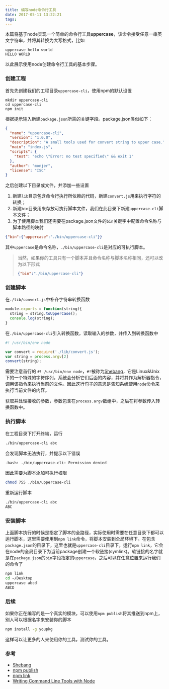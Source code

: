 ```yaml
---
title: 编写node命令行工具
date: 2017-05-11 13:22:21
tags:
---
```



本篇将基于node实现一个简单的命令行工具**uppercase**，该命令接受任意一串英文字符串，并将其转换为大写格式，比如

```
uppercase hello world
HELLO WORLD
```

以此展示使用node创建命令行工具的基本步骤。

### 创建工程

首先先创建我们的工程目录`uppercase-cli`，使用npm的默认设置

```
mkdir uppercase-cli
cd uppercase-cli
npm init
```
根据提示输入新建`package.json`所需的关键字段。package.json类似如下：

```json
{
  "name": "uppercase-cli",
  "version": "1.0.0",
  "description": "A small tools used for convert string to upper case.",
  "main": "index.js",
  "scripts": {
    "test": "echo \"Error: no test specified\" && exit 1"
  },
  "author": "monjer",
  "license": "ISC"
}
```

之后创建以下目录或文件，并添加一些设置

1. 新建`lib`目录包含命令行执行所依赖的代码，新建`convert.js`用来执行字符的转换；
2. 新建`bin`目录用来存放可执行脚本文件，我们在此目录下新建`uppercase-cli`脚本文件；
3. 为了使用脚本我们还需要在package.json文件的`bin`关键字中配置命令名称与脚本路径的映射

```json
{"bin":{"uppercase":"./bin/uppercase-cli"}}
```
其中`uppercase`是命令名称，`./bin/uppercase-cli`是对应的可执行脚本。

>当然，如果你的工具只有一个脚本并且命令名称与脚本名称相同，还可以改为以下形式
>
>```json
>{"bin":"./bin/uppercase-cli"}
>```

### 创建脚本

在`./lib/convert.js`中补齐字符串转换函数

```js
module.exports = function(string){
  string = string.toUpperCase();
  console.log(string);
}
```

在`./bin/uppercase-cli`引入转换函数，读取输入的参数，并传入到转换函数中

```js
#! /usr/bin/env node

var convert = require('./lib/convert.js');
var string = process.argv[2]
convert(string);
```

需要注意首行的 `#! /usr/bin/env node`，`#!`被称为[Shebang][1]，它是Linux&Unix下的一个特殊的字符序列，系统会分析它们后面的内容，并将其作为解析器指令，调用该指令来执行当前的文件。因此这行句子的意思是告知系统使用`node`命令来执行当前文件的内容。

获取并处理接收的参数，参数包含在`process.argv`数组中，之后在将参数传入转换函数中。

### 执行脚本

在工程目录下打开终端，运行

```sh
./bin/uppercase-cli abc
```
会发现脚本无法执行，并提示以下错误

```sh
-bash: ./bin/uppercase-cli: Permission denied
```

因此需要为脚本添加可执行权限

```sh
chmod 755 ./bin/uppercase-cli
```
重新运行脚本

```sh
./bin/uppercase-cli abc
ABC
```

### 安装脚本

上面脚本执行的时候是指定了脚本的全路径，实际使用时需要在任意目录下都可以运行脚本，这里需要使用到`npm link`命令，将脚本安装到全局环境下。在包含`package.json`的目录下，这里也就是`uppercase-cli`目录下，运行`npm link`，它会在node的全局目录下为当前package创建一个软链接(symlink)。软链接的名字就是在`package.json`的`bin`字段指定的`uppercase`，之后可以在任意位置来运行我们的命令了

```sh
npm link
cd ~/Desktop
uppercase abcd
ABCD
```

### 后续

如果你正在编写的是一个真实的模块，可以使用`npm publish`将其推送到npm上，别人可以根据名字来安装你的脚本

```sh
npm install -g youpkg
```
这样可以让更多的人来使用你的工具，测试你的工具。


### 参考

+ [Shebang][1]
+ [npm publish][2]
+ [npm link][3]
+ [Writing Command Line Tools with Node][4]

[1]: https://zh.wikipedia.org/wiki/Shebang
[2]: https://docs.npmjs.com/cli/publish
[3]: https://docs.npmjs.com/cli/link
[4]: https://javascriptplayground.com/blog/2015/03/node-command-line-tool/
